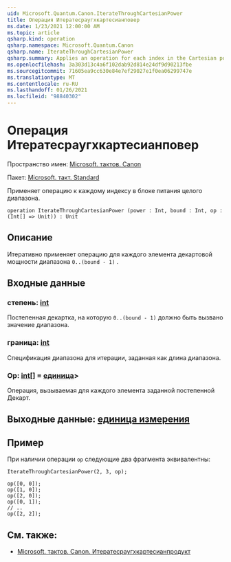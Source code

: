 ```yaml
---
uid: Microsoft.Quantum.Canon.IterateThroughCartesianPower
title: Операция Итератесраугхкартесианповер
ms.date: 1/23/2021 12:00:00 AM
ms.topic: article
qsharp.kind: operation
qsharp.namespace: Microsoft.Quantum.Canon
qsharp.name: IterateThroughCartesianPower
qsharp.summary: Applies an operation for each index in the Cartesian power of an integer range.
ms.openlocfilehash: 3a303d13c4a6f102dab92d814e24df9d90213fbe
ms.sourcegitcommit: 71605ea9cc630e84e7ef29027e1f0ea06299747e
ms.translationtype: MT
ms.contentlocale: ru-RU
ms.lasthandoff: 01/26/2021
ms.locfileid: "98840302"
---
```

# <a name="iteratethroughcartesianpower-operation"></a>Операция Итератесраугхкартесианповер

Пространство имен: [Microsoft. тактов. Canon](xref:Microsoft.Quantum.Canon)

Пакет: [Microsoft. такт. Standard](https://nuget.org/packages/Microsoft.Quantum.Standard)


Применяет операцию к каждому индексу в блоке питания целого диапазона.

```qsharp
operation IterateThroughCartesianPower (power : Int, bound : Int, op : (Int[] => Unit)) : Unit
```


## <a name="description"></a>Описание

Итеративно применяет операцию для каждого элемента декартовой мощности диапазона `0..(bound - 1)` .

## <a name="input"></a>Входные данные

### <a name="power--int"></a>степень: [int](xref:microsoft.quantum.lang-ref.int)

Постепенная декартка, на которую `0..(bound - 1)` должно быть вызвано значение диапазона.


### <a name="bound--int"></a>граница: [int](xref:microsoft.quantum.lang-ref.int)

Спецификация диапазона для итерации, заданная как длина диапазона.


### <a name="op--int--unit"></a>Op: [int](xref:microsoft.quantum.lang-ref.int)[] = [единица](xref:microsoft.quantum.lang-ref.unit)> 

Операция, вызываемая для каждого элемента заданной постепенной Декарт.



## <a name="output--unit"></a>Выходные данные: [единица измерения](xref:microsoft.quantum.lang-ref.unit)



## <a name="example"></a>Пример

При наличии операции `op` следующие два фрагмента эквивалентны:

```qsharp
IterateThroughCartesianPower(2, 3, op);
```

```qsharp
op([0, 0]);
op([1, 0]);
op([2, 0]);
op([0, 1]);
// ..
op([2, 2]);
```

## <a name="see-also"></a>См. также:

- [Microsoft. тактов. Canon. Итератесраугхкартесианпродукт](xref:Microsoft.Quantum.Canon.IterateThroughCartesianProduct)